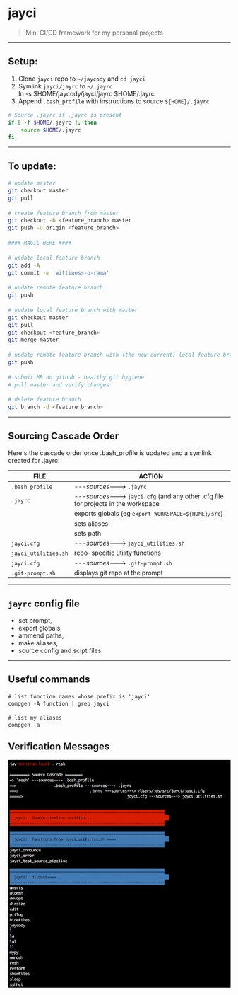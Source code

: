 # jayci
> Mini CI/CD framework for my personal projects
__________________

## Setup:
1. Clone `jayci` repo to `~/jaycody` and `cd jayci`
2. Symlink `jayci/jayrc` to `~/.jayrc`  
	ln -s $HOME/jaycody/jayci/jayrc $HOME/.jayrc
3. Append `.bash_profile` with instructions to source `${HOME}/.jayrc`
```bash
# Source .jayrc if .jayrc is present
if [ -f $HOME/.jayrc ]; then
	source $HOME/.jayrc
fi
```
__________________

## To update:
```bash
# update master
git checkout master
git pull

# create feature branch from master
git checkout -b <feature_branch> master
git push -u origin <feature_branch>

#### MAGIC HERE ####

# update local feature branch
git add -A
git commit -m 'wittiness-o-rama'

# update remote feature branch 
git push

# update local feature branch with master
git checkout master
git pull
git checkout <feature_branch>
git merge master

# update remote feature branch with (the now current) local feature branch
git push

# submit MR on github - healthy git hygiene
# pull master and verify changes

# delete feature branch
git branch -d <feature_branch>
```
______________________________

## Sourcing Cascade Order
Here's the cascade order once .bash_profile is updated and a symlink created for .jayrc:

| FILE | ACTION |
|------|--------|
| `.bash_profile` | ---_sources_---> `.jayrc`
| `.jayrc` | ---_sources_---> `jayci.cfg` (and any other .cfg file for projects in the workspace
|        | exports globals (eg `export WORKSPACE=${HOME}/src`)
|        | sets aliases
|        | sets path
| `jayci.cfg` | ---_sources_---> `jayci_utilities.sh`
| `jayci_utilities.sh` | repo-specific utility functions
| `jayci.cfg` | ---_sources_---> `.git-prompt.sh`
| `.git-prompt.sh` | displays git repo at the prompt

__________________________

## `jayrc` config file
* set prompt,
* export globals,
* ammend paths,
* make aliases,
* source config and scipt files

_________________________

## Useful commands

```
# list function names whose prefix is 'jayci'
compgen -A function | grep jayci

# list my aliases
compgen -a
```

## Verification Messages
![console message](imgs/20180518-console_msg.png "Verification from the console")

